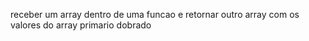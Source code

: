 receber um array dentro de uma funcao e retornar outro array com os valores do array primario dobrado